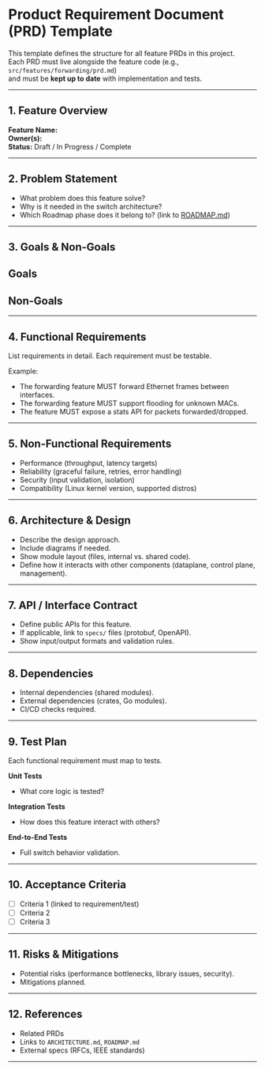 # Product Requirement Document (PRD) Template

This template defines the structure for all feature PRDs in this project.  
Each PRD must live alongside the feature code (e.g., `src/features/forwarding/prd.md`)  
and must be **kept up to date** with implementation and tests.  

---

## 1. Feature Overview
**Feature Name:**  
**Owner(s):**  
**Status:** Draft / In Progress / Complete  

---

## 2. Problem Statement
- What problem does this feature solve?  
- Why is it needed in the switch architecture?  
- Which Roadmap phase does it belong to? (link to [ROADMAP.md](../ROADMAP.md))  

---

## 3. Goals & Non-Goals
**Goals**
-  

**Non-Goals**
-  

---

## 4. Functional Requirements
List requirements in detail. Each requirement must be testable.  

Example:  
- The forwarding feature MUST forward Ethernet frames between interfaces.  
- The forwarding feature MUST support flooding for unknown MACs.  
- The feature MUST expose a stats API for packets forwarded/dropped.  

---

## 5. Non-Functional Requirements
- Performance (throughput, latency targets)  
- Reliability (graceful failure, retries, error handling)  
- Security (input validation, isolation)  
- Compatibility (Linux kernel version, supported distros)  

---

## 6. Architecture & Design
- Describe the design approach.  
- Include diagrams if needed.  
- Show module layout (files, internal vs. shared code).  
- Define how it interacts with other components (dataplane, control plane, management).  

---

## 7. API / Interface Contract
- Define public APIs for this feature.  
- If applicable, link to `specs/` files (protobuf, OpenAPI).  
- Show input/output formats and validation rules.  

---

## 8. Dependencies
- Internal dependencies (shared modules).  
- External dependencies (crates, Go modules).  
- CI/CD checks required.  

---

## 9. Test Plan
Each functional requirement must map to tests.  

**Unit Tests**
- What core logic is tested?  

**Integration Tests**
- How does this feature interact with others?  

**End-to-End Tests**
- Full switch behavior validation.  

---

## 10. Acceptance Criteria
- [ ] Criteria 1 (linked to requirement/test)  
- [ ] Criteria 2  
- [ ] Criteria 3  

---

## 11. Risks & Mitigations
- Potential risks (performance bottlenecks, library issues, security).  
- Mitigations planned.  

---

## 12. References
- Related PRDs  
- Links to `ARCHITECTURE.md`, `ROADMAP.md`  
- External specs (RFCs, IEEE standards)  

---